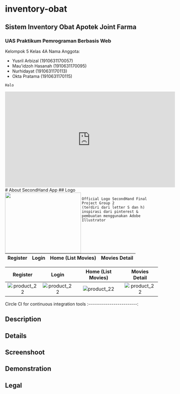 # inventory-obat
## Sistem Inventory Obat Apotek Joint Farma

### UAS Praktikum Pemrograman Berbasis Web
Kelompok 5 Kelas 4A
Nama Anggota:
- Yusril Arbizal      (1910631170057)
- Mau'idzoh Hasanah   (1910631170095)
- Nurhidayat          (1910631170113)
- Okta Pratama        (1910631170115)

``Halo``

<!DOCTYPE html>
<html>
<head>
    <title>Judul Website</title>
</head>
<body>
    <iframe width="560" height="315" src="https://www.youtube.com/embed/wxTL0LhR1oE" title="YouTube video player" frameborder="0" allow="accelerometer; autoplay; clipboard-write; encrypted-media; gyroscope; picture-in-picture" allowfullscreen></iframe>
</body>
</html>
# About SecondHand App
## Logo
<br>
<img src="https://user-images.githubusercontent.com/96243284/174308292-9b2b66f9-314e-408f-bd6c-0f6d8bac330d.png" width="250" height="200" align="left"> 

```
Official Logo SecondHand Final Project Group 2
(terdiri dari letter S dan h)
inspirasi dari pinterest & pembuatan menggunakan Adobe Illustrator
````
<br>

Register                   |  Login                    |  Home (List Movies)       |Movies Detail 
:-------------------------:|:-------------------------:|:-------------------------:|:-------------------------:


Register                   |  Login                    |  Home (List Movies)       |Movies Detail 
:-------------------------:|:-------------------------:|:-------------------------:|:-------------------------:
![product_22](https://user-images.githubusercontent.com/75381611/180190677-e59f4ed1-b801-42a8-a8f0-f062ce768a37.png)     |  ![product_22](https://user-images.githubusercontent.com/75381611/180190677-e59f4ed1-b801-42a8-a8f0-f062ce768a37.png)   |  ![product_22](https://user-images.githubusercontent.com/75381611/180190677-e59f4ed1-b801-42a8-a8f0-f062ce768a37.png)   |![product_22](https://user-images.githubusercontent.com/75381611/180190677-e59f4ed1-b801-42a8-a8f0-f062ce768a37.png)

Circle CI for continuous integration tools
:-------------------------:

###
## Description
## Details
## Screenshoot
## Demonstration

## Legal
````
